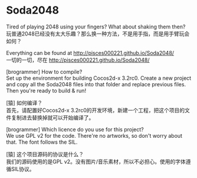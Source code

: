 Soda2048
========

Tired of playing 2048 using your fingers? What about shaking them then?<br>
玩普通2048已经没有太大乐趣？那么换一种方法，不是用手指，而是用手臂玩会如何？

Everything can be found at http://pisces000221.github.io/Soda2048/<br>
一切的一切，尽在 http://pisces000221.github.io/Soda2048/

[brogrammer] How to compile?<br>
Set up the environment for building Cocos2d-x 3.2rc0.
Create a new project and copy all the Soda2048 files into that folder and replace previous files.
Then you're ready to build &amp; run!

[猿] 如何编译？<br>
首先，请配置好Cocos2d-x 3.2rc0的开发环境，新建一个工程，把这个项目的文件复制进去替换掉就可以开始编译了。

[brogrammer] Which licence do you use for this project?<br>
We use GPL v2 for the code. There're no artworks, so don't worry about that. The font follows the SIL.

[猿] 这个项目源码的协议是什么？<br>
我们的源码使用的是GPL v2。没有图片/音乐素材，所以不必担心。使用的字体遵循SIL协议。
